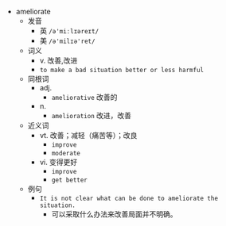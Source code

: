 - ameliorate
  - 发音
    - 英 `/ə'miːlɪəreɪt/`
    - 美 `/ə'milɪə'ret/`
  - 词义
    - v. 改善,改进
    - `to make a bad situation better or less harmful`
  - 同根词
    - adj.
      - `ameliorative` 改善的
    - n.
      - `amelioration` 改进，改善
  - 近义词
    - vt. 改善；减轻（痛苦等）；改良
      - `improve`
      - `moderate`
    - vi. 变得更好
      - `improve`
      - `get better`
  - 例句
    - `It is not clear what can be done to ameliorate the situation.`
      - 可以采取什么办法来改善局面并不明确。


